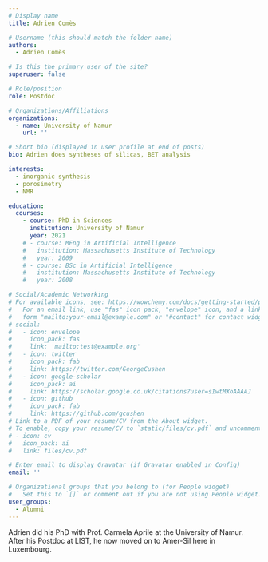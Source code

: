 ```yaml
---
# Display name
title: Adrien Comès

# Username (this should match the folder name)
authors:
  - Adrien Comès

# Is this the primary user of the site?
superuser: false

# Role/position
role: Postdoc

# Organizations/Affiliations
organizations:
  - name: University of Namur
    url: ''

# Short bio (displayed in user profile at end of posts)
bio: Adrien does syntheses of silicas, BET analysis

interests:
  - inorganic synthesis
  - porosimetry
  - NMR

education:
  courses:
    - course: PhD in Sciences
      institution: University of Namur
      year: 2021
    # - course: MEng in Artificial Intelligence
    #   institution: Massachusetts Institute of Technology
    #   year: 2009
    # - course: BSc in Artificial Intelligence
    #   institution: Massachusetts Institute of Technology
    #   year: 2008

# Social/Academic Networking
# For available icons, see: https://wowchemy.com/docs/getting-started/page-builder/#icons
#   For an email link, use "fas" icon pack, "envelope" icon, and a link in the
#   form "mailto:your-email@example.com" or "#contact" for contact widget.
# social:
#   - icon: envelope
#     icon_pack: fas
#     link: 'mailto:test@example.org'
#   - icon: twitter
#     icon_pack: fab
#     link: https://twitter.com/GeorgeCushen
#   - icon: google-scholar
#     icon_pack: ai
#     link: https://scholar.google.co.uk/citations?user=sIwtMXoAAAAJ
#   - icon: github
#     icon_pack: fab
#     link: https://github.com/gcushen
# Link to a PDF of your resume/CV from the About widget.
# To enable, copy your resume/CV to `static/files/cv.pdf` and uncomment the lines below.
# - icon: cv
#   icon_pack: ai
#   link: files/cv.pdf

# Enter email to display Gravatar (if Gravatar enabled in Config)
email: ''

# Organizational groups that you belong to (for People widget)
#   Set this to `[]` or comment out if you are not using People widget.
user_groups:
  - Alumni
---
```


Adrien did his PhD with Prof. Carmela Aprile at the University of Namur. After his Postdoc at LIST, he now moved on to Amer-Sil here in Luxembourg.
